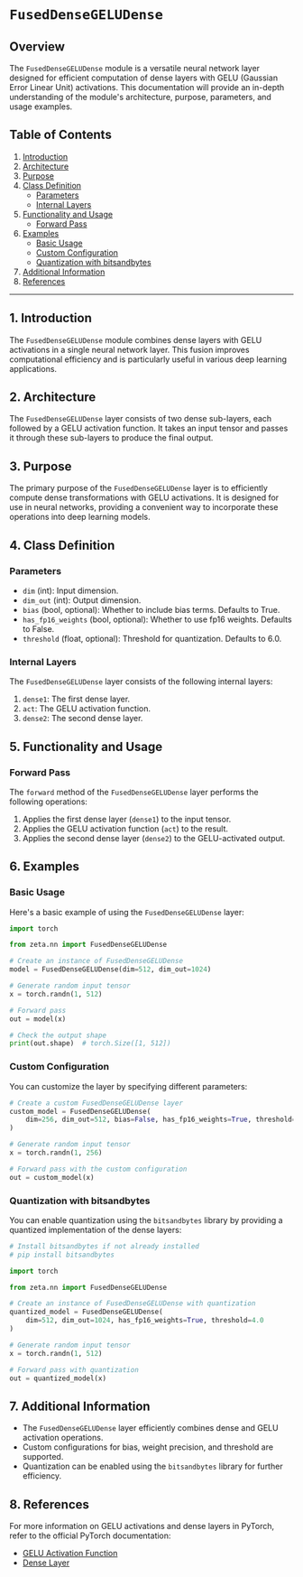 # `FusedDenseGELUDense`

## Overview

The `FusedDenseGELUDense` module is a versatile neural network layer designed for efficient computation of dense layers with GELU (Gaussian Error Linear Unit) activations. This documentation will provide an in-depth understanding of the module's architecture, purpose, parameters, and usage examples.

## Table of Contents

1. [Introduction](#introduction)
2. [Architecture](#architecture)
3. [Purpose](#purpose)
4. [Class Definition](#class-definition)
    - [Parameters](#parameters)
    - [Internal Layers](#internal-layers)
5. [Functionality and Usage](#functionality-and-usage)
    - [Forward Pass](#forward-pass)
6. [Examples](#examples)
    - [Basic Usage](#basic-usage)
    - [Custom Configuration](#custom-configuration)
    - [Quantization with bitsandbytes](#quantization-with-bitsandbytes)
7. [Additional Information](#additional-information)
8. [References](#references)

---

## 1. Introduction <a name="introduction"></a>

The `FusedDenseGELUDense` module combines dense layers with GELU activations in a single neural network layer. This fusion improves computational efficiency and is particularly useful in various deep learning applications.

## 2. Architecture <a name="architecture"></a>

The `FusedDenseGELUDense` layer consists of two dense sub-layers, each followed by a GELU activation function. It takes an input tensor and passes it through these sub-layers to produce the final output.

## 3. Purpose <a name="purpose"></a>

The primary purpose of the `FusedDenseGELUDense` layer is to efficiently compute dense transformations with GELU activations. It is designed for use in neural networks, providing a convenient way to incorporate these operations into deep learning models.

## 4. Class Definition <a name="class-definition"></a>

### Parameters <a name="parameters"></a>

- `dim` (int): Input dimension.
- `dim_out` (int): Output dimension.
- `bias` (bool, optional): Whether to include bias terms. Defaults to True.
- `has_fp16_weights` (bool, optional): Whether to use fp16 weights. Defaults to False.
- `threshold` (float, optional): Threshold for quantization. Defaults to 6.0.

### Internal Layers <a name="internal-layers"></a>

The `FusedDenseGELUDense` layer consists of the following internal layers:

1. `dense1`: The first dense layer.
2. `act`: The GELU activation function.
3. `dense2`: The second dense layer.

## 5. Functionality and Usage <a name="functionality-and-usage"></a>

### Forward Pass <a name="forward-pass"></a>

The `forward` method of the `FusedDenseGELUDense` layer performs the following operations:

1. Applies the first dense layer (`dense1`) to the input tensor.
2. Applies the GELU activation function (`act`) to the result.
3. Applies the second dense layer (`dense2`) to the GELU-activated output.

## 6. Examples <a name="examples"></a>

### Basic Usage <a name="basic-usage"></a>

Here's a basic example of using the `FusedDenseGELUDense` layer:

```python
import torch

from zeta.nn import FusedDenseGELUDense

# Create an instance of FusedDenseGELUDense
model = FusedDenseGELUDense(dim=512, dim_out=1024)

# Generate random input tensor
x = torch.randn(1, 512)

# Forward pass
out = model(x)

# Check the output shape
print(out.shape)  # torch.Size([1, 512])
```

### Custom Configuration <a name="custom-configuration"></a>

You can customize the layer by specifying different parameters:

```python
# Create a custom FusedDenseGELUDense layer
custom_model = FusedDenseGELUDense(
    dim=256, dim_out=512, bias=False, has_fp16_weights=True, threshold=4.0
)

# Generate random input tensor
x = torch.randn(1, 256)

# Forward pass with the custom configuration
out = custom_model(x)
```

### Quantization with bitsandbytes <a name="quantization-with-bitsandbytes"></a>

You can enable quantization using the `bitsandbytes` library by providing a quantized implementation of the dense layers:

```python
# Install bitsandbytes if not already installed
# pip install bitsandbytes

import torch

from zeta.nn import FusedDenseGELUDense

# Create an instance of FusedDenseGELUDense with quantization
quantized_model = FusedDenseGELUDense(
    dim=512, dim_out=1024, has_fp16_weights=True, threshold=4.0
)

# Generate random input tensor
x = torch.randn(1, 512)

# Forward pass with quantization
out = quantized_model(x)
```

## 7. Additional Information <a name="additional-information"></a>

- The `FusedDenseGELUDense` layer efficiently combines dense and GELU activation operations.
- Custom configurations for bias, weight precision, and threshold are supported.
- Quantization can be enabled using the `bitsandbytes` library for further efficiency.

## 8. References <a name="references"></a>

For more information on GELU activations and dense layers in PyTorch, refer to the official PyTorch documentation:

- [GELU Activation Function](https://pytorch.org/docs/stable/generated/torch.nn.GELU.html)
- [Dense Layer](https://pytorch.org/docs/stable/generated/torch.nn.Linear.html)

